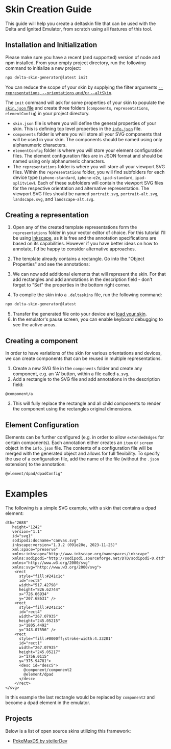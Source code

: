# Skin Creation Guide

This guide will help you create a deltaskin file that can be used with the Delta and Ignited Emulator, from scratch using all features of this tool.

## Installation and Initialization

Please make sure you have a recent (and supported) version of node and npm installed. From your empty project directory, run the following command to initialize a new project:
    
```bash
npx delta-skin-generator@latest init
```

You can reduce the scope of your skin by supplying the filter arguments [`--representations`, `--orientations` and/or `--altSkin`](api.md#cli).

The `init` command will ask for some properties of your skin to populate the [`skin.json` file](api.md#skinjson) and create three folders (`components`, `representations`, `elementConfig`) in your project directory. 

 - `skin.json` file is where you will define the general properties of your skin. This is defining top level properties in the [`info.json`](https://noah978.gitbook.io/delta-docs/skins#the-info.json) file.
 - `components` folder is where you will store all your SVG components that will be used in your skin. The components should be named using only alphanumeric characters.
 - `elementConfig` folder is where you will store your element configuration files. The element configuration files are in JSON format and should be named using only alphanumeric characters.
 - The `representations` folder is where you will store all your viewport SVG files. Within the `representations` folder, you will find subfolders for each device type (`iphone-standard`, `iphone-e2e`, `ipad-standard`, `ipad-splitview`). Each of these subfolders will contain the viewport SVG files for the respective orientation and alternative representation. The viewport SVG files should be named `portrait.svg`, `portrait-alt.svg`, `landscape.svg`, and `landscape-alt.svg`.

## Creating a representation

1. Open any of the created template representations form the `representations` folder in your vector editor of choice. For this tutorial I'll be using [Inkscape](https://inkscape.org/), as it is free and the annotation specifications are based on its capabilities. However if you have better ideas on how to annotate, I'd be happy to consider alternative approaches.
2. The template already contains a rectangle. Go into the "Object Properties" and see the annotations:

3. We can now add additional elements that will represent the skin. For that add rectangles and add annotations in the description field - don't forget to "Set" the properties in the bottom right corner.
4. To compile the skin into a `.deltaskins` file, run the following command:
```bash
npx delta-skin-generator@latest
```
5. Transfer the generated file onto your device and [load your skin](https://docs.ignitedemulator.com/using-ignited/settings/controller-skins).
6. In the emulator's pause screen, you can enable keyboard debugging to see the active areas.

## Creating a component

In order to have variations of the skin for various orientations and devices, we can create components that can be reused in multiple representations.

1. Create a new SVG file in the `components` folder and create any component, e.g. an 'A' button, within a file called `a.svg`.
2. Add a rectangle to the SVG file and add annotations in the description field:
```
@component/a
```
3. This will fully replace the rectangle and all child components to render the component using the rectangles original dimensions.

## Element Configuration

Elements can be further configured (e.g. in order to allow `extendedEdges` for certain components). Each annotation either creates an `item` or `screen` object in the `info.json` file. The contents of a configuration file will be merged with the generated object and allows for full flexibility. To specify the use of a configuration file, add the name of the file (without the `.json` extension) to the annotation:
``` 
@element/dpad/dpadConfig"
```

# Examples

The following is a simple SVG example, with a skin that contains a dpad element:
```
dth="2688"
   height="1242"
   version="1.1"
   id="svg1"
   sodipodi:docname="canvas.svg"
   inkscape:version="1.3.2 (091e20e, 2023-11-25)"
   xml:space="preserve"
   xmlns:inkscape="http://www.inkscape.org/namespaces/inkscape"
   xmlns:sodipodi="http://sodipodi.sourceforge.net/DTD/sodipodi-0.dtd"
   xmlns="http://www.w3.org/2000/svg"
   xmlns:svg="http://www.w3.org/2000/svg">
    <rect
      style="fill:#241c1c"
      id="rect5"
      width="517.42798"
      height="826.62744"
      x="726.06934"
      y="207.68631" />
    <rect
      style="fill:#241c1c"
      id="rect4"
      width="267.07935"
      height="245.05215"
      x="1805.4492"
      y="343.07556" />
    <rect
      style="fill:#0000ff;stroke-width:4.33201"
      id="rect1"
      width="267.07935"
      height="245.05217"
      x="1756.0115"
      y="375.94781">
      <desc id="desc5">
        @component/component2
        @element/dpad
      </desc>
    </rect>
</svg>
```

In this example the last rectangle would be replaced by `component2` and become a dpad element in the emulator.

## Projects

Below is a list of open source skins utilizing this framework:
- [PokeMaxDS by steilerDev](https://github.com/steilerDev/delta-skin-PokeMaxDS)